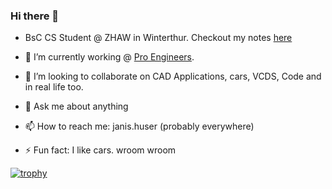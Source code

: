 ### Hi there 👋

- BsC CS Student @ ZHAW in Winterthur. Checkout my notes [here](https://janishuser.github.io/ZHAW-BSC-Informatik)

- 🔭 I’m currently working @ [Pro Engineers](https://www.pro-eng.ch/).
- 👯 I’m looking to collaborate on CAD Applications, cars, VCDS, Code and in real life too.
- 💬 Ask me about anything
- 📫 How to reach me: janis.huser (probably everywhere)
- ⚡ Fun fact: I like cars. wroom wroom


[![trophy](https://github-profile-trophy.vercel.app/?username=JanisHuser)](https://github.com/ryo-ma/github-profile-trophy)
